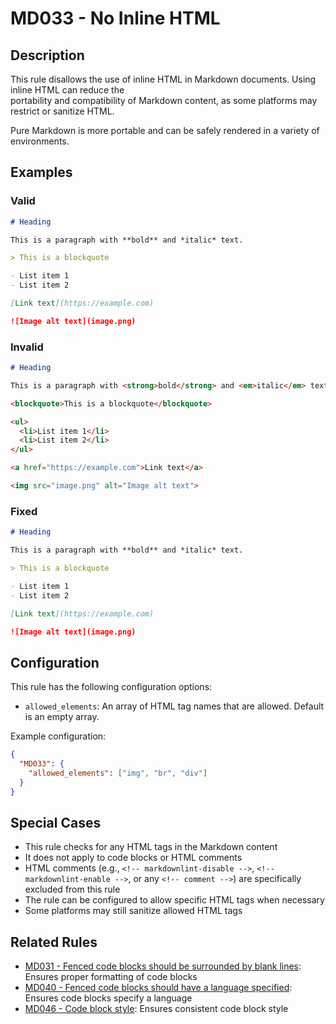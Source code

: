 # MD033 - No Inline HTML

## Description

This rule disallows the use of inline HTML in Markdown documents. Using inline HTML can reduce the  
portability and compatibility of Markdown content, as some platforms may restrict or sanitize HTML.

Pure Markdown is more portable and can be safely rendered in a variety of environments.

<!-- markdownlint-disable -->
## Examples

### Valid

```markdown
# Heading

This is a paragraph with **bold** and *italic* text.

> This is a blockquote

- List item 1
- List item 2

[Link text](https://example.com)

![Image alt text](image.png)
```

### Invalid

```markdown
# Heading

This is a paragraph with <strong>bold</strong> and <em>italic</em> text.

<blockquote>This is a blockquote</blockquote>

<ul>
  <li>List item 1</li>
  <li>List item 2</li>
</ul>

<a href="https://example.com">Link text</a>

<img src="image.png" alt="Image alt text">
```

### Fixed

```markdown
# Heading

This is a paragraph with **bold** and *italic* text.

> This is a blockquote

- List item 1
- List item 2

[Link text](https://example.com)

![Image alt text](image.png)
```
<!-- markdownlint-enable -->

## Configuration

This rule has the following configuration options:

- `allowed_elements`: An array of HTML tag names that are allowed. Default is an empty array.

Example configuration:

```json
{
  "MD033": {
    "allowed_elements": ["img", "br", "div"]
  }
}
```

## Special Cases

- This rule checks for any HTML tags in the Markdown content
- It does not apply to code blocks or HTML comments
- HTML comments (e.g., `<!-- markdownlint-disable -->`, `<!-- markdownlint-enable -->`, or any `<!-- comment -->`) are specifically excluded from this rule
- The rule can be configured to allow specific HTML tags when necessary
- Some platforms may still sanitize allowed HTML tags

## Related Rules

- [MD031 - Fenced code blocks should be surrounded by blank lines](md031.md): Ensures proper formatting of code blocks
- [MD040 - Fenced code blocks should have a language specified](md040.md): Ensures code blocks specify a language
- [MD046 - Code block style](md046.md): Ensures consistent code block style
